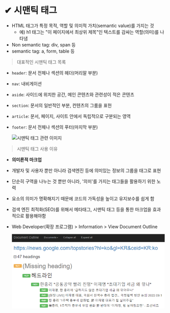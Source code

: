 # ✔ 시맨틱 태그
- HTML 태그가 특정 목적, 역할 및 의미적 가치(semantic value)를 가지는 것
  - 예) h1 태그는 "이 페이지에서 최상위 제목"인 텍스트를 감싸는 역할(의미)를 나타냄
- Non semantic tag: div, span 등
- semantic tag: a, form, table 등

> 대표적인 시맨틱 태그 목록

- `header`: 문서 전체나 섹션의 헤더(머리말 부분)

- `nav`: 내비게이션
  
- `aside`: 사이드에 위치한 공간, 메인 콘텐츠와 관련성이 적은 콘텐츠
  
- `section`: 문서의 일반적인 부분, 컨텐츠의 그룸을 표헌
  
- `article`: 문서, 페이지, 사이트 안에서 독립적으로 구분되는 영역
  
- `footer`: 문서 전체나 섹션의 푸터(마지막 부분)
  
  ![시맨틱 태그 관련 이미지](https://kirade.github.io/images/2017/12/semantic_tags.gif)

> 시맨틱 태그 사용 이유
- **의미론적 마크업**
- 개발자 및 사용자 뿐만 아니라 검색엔진 등에 의미있는 정보의 그룹을 태그로 표현
- 단순히 구역을 나누는 것 뿐만 아니라, '의미'를 가지는 태그들을 활용하기 위한 노력
- 요소의 의미가 명확해지기 때문에 코드의 가독성을 높이고 유지보수를 쉽게 함
- 검색 엔진 최적화(SEO)를 위해서 메타태그, 시맨틱 태그 등을 통한 마크업을 효과적으로 활용해야함
- Web Developer(확장 프로그램) > Information > View Document Outline
  
  ![View Document Outline 이미지](../CSS/image/document_outline.png)